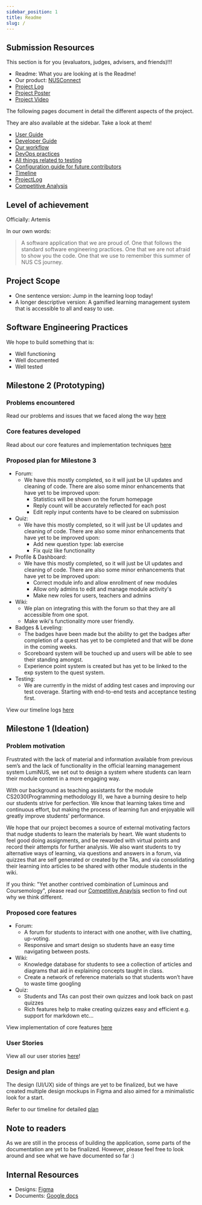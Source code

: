 ```yaml
---
sidebar_position: 1
title: Readme
slug: /
---
```


## **Submission Resources**

This section is for you (evaluators, judges, advisers, and friends)!!!

- Readme: What you are looking at is the Readme!
- Our product: [NUSConnect](https://nus-connect.vercel.app/)
- [Project Log](ProjectLog)
- [Project Poster](https://github.com/notawakestudio/NUSConnect/blob/main/public/NotAwake.png?raw=true)
- [Project Video](https://www.youtube.com/watch?v=jXnn7Yx96TU)

The following pages document in detail the different aspects of the project.

They are also available at the sidebar. Take a look at them!

- [User Guide](UserGuide)
- [Developer Guide](DeveloperGuide)
- [Our workflow](WorkflowGuide)
- [DevOps practices](DevOpsGuide)
- [All things related to testing](TestingGuide)
- [Configuration guide for future contributors](ConfigurationGuide)
- [Timeline](Timeline)
- [ProjectLog](ProjectLog)
- [Competitive Analysis](CompetitiveAnalysis)

## **Level of achievement**

Officially: Artemis

In our own words:

> A software application that we are proud of. One that follows the standard
> software engineering practices. One that we are not afraid to show you the
> code. One that we use to remember this summer of NUS CS journey.

## **Project Scope**

- One sentence version: Jump in the learning loop today!
- A longer descriptive version: A gamified learning management system that is
  accessible to all and easy to use.

## **Software Engineering Practices**

We hope to build something that is:

- Well functioning
- Well documented
- Well tested

## **Milestone 2 (Prototyping)**

### Problems encountered

Read our problems and issues that we faced along the way
[here](ProjectLog#progress-in-a-few-words)

### Core features developed

Read about our core features and implementation techniques
[here](DeveloperGuide#functionality)

### Proposed plan for Milestone 3

- Forum:
  - We have this mostly completed, so it will just be UI updates and cleaning of
    code. There are also some minor enhancements that have yet to be improved
    upon:
    - Statistics will be shown on the forum homepage
    - Reply count will be accurately reflected for each post
    - Edit reply input contents have to be cleared on submission
- Quiz:
  - We have this mostly completed, so it will just be UI updates and cleaning of
    code. There are also some minor enhancements that have yet to be improved
    upon:
    - Add new question type: lab exercise
    - Fix quiz like functionality
- Profile & Dashboard:
  - We have this mostly completed, so it will just be UI updates and cleaning of
    code. There are also some minor enhancements that have yet to be improved
    upon:
    - Correct module info and allow enrollment of new modules
    - Allow only admins to edit and manage module activity's
    - Make new roles for users, teachers and admins
- Wiki:
  - We plan on integrating this with the forum so that they are all accessible
    from one spot.
  - Make wiki's functionality more user friendly.
- Badges & Leveling:
  - The badges have been made but the ability to get the badges after completion
    of a quest has yet to be completed and that will be done in the coming
    weeks.
  - Scoreboard system will be touched up and users will be able to see their
    standing amongst.
  - Experience point system is created but has yet to be linked to the exp
    system to the quest system.
- Testing:
  - We are currently in the midst of adding test cases and improving our test
    coverage. Starting with end-to-end tests and acceptance testing first.

View our timeline logs [here](Timeline)

## **Milestone 1 (Ideation)**

### Problem motivation

Frustrated with the lack of material and information available from previous
sem’s and the lack of functionality in the official learning management system
LumiNUS, we set out to design a system where students can learn their module
content in a more engaging way.

With our background as teaching assistants for the module CS2030(Programming
methodology II), we have a burning desire to help our students strive for
perfection. We know that learning takes time and continuous effort, but making
the process of learning fun and enjoyable will greatly improve students’
performance.

We hope that our project becomes a source of external motivating factors that
nudge students to learn the materials by heart. We want students to feel good
doing assignments, and be rewarded with virtual points and record their attempts
for further analysis. We also want students to try alternative ways of learning,
via questions and answers in a forum, via quizzes that are self generated or
created by the TAs, and via consolidating their learning into articles to be
shared with other module students in the wiki.

If you think: "Yet another contrived combination of Luminous and Coursemology",
please read our [Competitive Anaylsis](CompetitiveAnalysis) section to find out
why we think different.

### Proposed core features

- Forum:
  - A forum for students to interact with one another, with live chatting,
    up-voting.
  - Responsive and smart design so students have an easy time navigating between
    posts.
- Wiki:
  - Knowledge database for students to see a collection of articles and diagrams
    that aid in explaining concepts taught in class.
  - Create a network of reference materials so that students won’t have to waste
    time googling
- Quiz:
  - Students and TAs can post their own quizzes and look back on past quizzes
  - Rich features help to make creating quizzes easy and efficient e.g. support
    for markdown etc...

View implementation of core features [here](DeveloperGuide#quiz)

### User Stories

View all our user stories [here](DeveloperGuide#user-stories)!

### Design and plan

The design (UI/UX) side of things are yet to be finalized, but we have created
multiple design mockups in Figma and also aimed for a minimalistic look for a
start.

Refer to our timeline for detailed [plan](Timeline)

## **Note to readers**

As we are still in the process of building the application, some parts of the
documentation are yet to be finalized. However, please feel free to look around
and see what we have documented so far :)

## **Internal Resources**

- Designs:
  [Figma](https://www.figma.com/file/G0ajAThyYnljoAg9M25ahR/Not-Awake-team-library?node-id=0%3A1)
- Documents:
  [Google docs](https://docs.google.com/document/d/1gVK1er13XGxM9K4T8hWutoqQm9WUkyBN_oKn4uAAlRk/edit)

